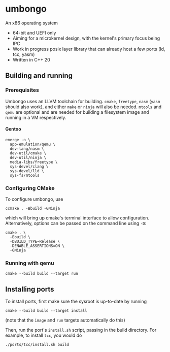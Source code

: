 # umbongo

An x86 operating system

* 64-bit and UEFI only
* Aiming for a microkernel design, with the kernel's primary focus being IPC
* Work in progress posix layer library that can already host a few ports (ld, tcc, yasm)
* Written in C++ 20

## Building and running

### Prerequisites

Umbongo uses an LLVM toolchain for building. `cmake`, `freetype`, `nasm` (`yasm` should also work), and either `make`
or `ninja` will also be needed. `mtools` and `qemu` are optional and are needed for building a filesystem image and
running in a VM respectively.

#### Gentoo

    emerge -n \
      app-emulation/qemu \
      dev-lang/nasm \
      dev-util/cmake \
      dev-util/ninja \
      media-libs/freetype \
      sys-devel/clang \
      sys-devel/lld \
      sys-fs/mtools

### Configuring CMake

To configure umbongo, use

    ccmake . -Bbuild -GNinja

which will bring up cmake's terminal interface to allow configuration. Alternatively, options can be passed on the
command line using `-D`:

    cmake . \
      -Bbuild \
      -DBUILD_TYPE=Release \
      -DENABLE_ASSERTIONS=ON \
      -GNinja

### Running with qemu

    cmake --build build --target run

## Installing ports

To install ports, first make sure the sysroot is up-to-date by running

    cmake --build build --target install

(note that the `image` and `run` targets automatically do this)

Then, run the port's `install.sh` script, passing in the build directory. For example, to install `tcc`, you would do

    ./ports/tcc/install.sh build
